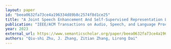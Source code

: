 ```yaml
---
layout: paper
id: "beea0632fa73ce4a196334d89b8c2574f8d1ce25"
title: "A Joint Speech Enhancement And Self-Supervised Representation Learning Framework For Noise-Robust Speech Recognition"
publication: "IEEE/ACM Transactions on Audio, Speech, and Language Processing"
year: 2023
external_url: https://www.semanticscholar.org/paper/beea0632fa73ce4a196334d89b8c2574f8d1ce25
authors: "Qiu-shi Zhu, J. Zhang, Zitian Zhang, Lirong Dai"
---
```

